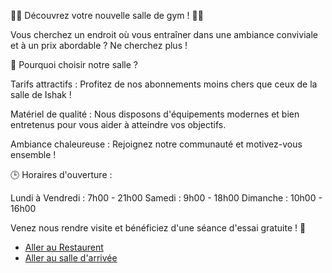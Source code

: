 🏋️‍♂️ Découvrez votre nouvelle salle de gym ! 🏋️‍♀️

Vous cherchez un endroit où vous entraîner dans une ambiance conviviale et à un prix abordable ? Ne cherchez plus !

🌟 Pourquoi choisir notre salle ?

Tarifs attractifs : Profitez de nos abonnements moins chers que ceux de la salle de Ishak !

Matériel de qualité : Nous disposons d'équipements modernes et bien entretenus pour vous aider à atteindre vos objectifs.

Ambiance chaleureuse : Rejoignez notre communauté et motivez-vous ensemble !

🕒 Horaires d'ouverture :

Lundi à Vendredi : 7h00 - 21h00
Samedi : 9h00 - 18h00
Dimanche : 10h00 - 16h00

Venez nous rendre visite et bénéficiez d'une séance d'essai gratuite ! 💪

    
    
- [Aller au Restaurent](nadjib_rahal_RESTURANT.md)
- [Aller au salle d'arrivée](salle_arr.md)









